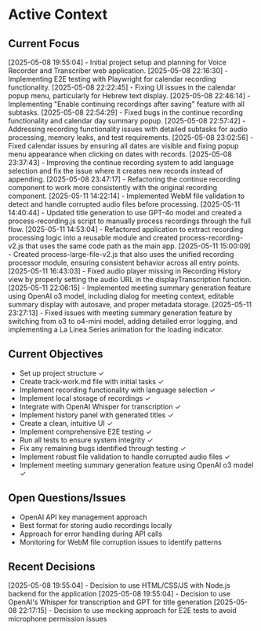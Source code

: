 # Active Context

## Current Focus
[2025-05-08 19:55:04] - Initial project setup and planning for Voice Recorder and Transcriber web application.
[2025-05-08 22:16:30] - Implementing E2E testing with Playwright for calendar recording functionality.
[2025-05-08 22:22:45] - Fixing UI issues in the calendar popup menu, particularly for Hebrew text display.
[2025-05-08 22:46:14] - Implementing "Enable continuing recordings after saving" feature with all subtasks.
[2025-05-08 22:54:29] - Fixed bugs in the continue recording functionality and calendar day summary popup.
[2025-05-08 22:57:42] - Addressing recording functionality issues with detailed subtasks for audio processing, memory leaks, and test requirements.
[2025-05-08 23:02:56] - Fixed calendar issues by ensuring all dates are visible and fixing popup menu appearance when clicking on dates with records.
[2025-05-08 23:37:43] - Improving the continue recording system to add language selection and fix the issue where it creates new records instead of appending.
[2025-05-08 23:47:17] - Refactoring the continue recording component to work more consistently with the original recording component.
[2025-05-11 14:22:14] - Implemented WebM file validation to detect and handle corrupted audio files before processing.
[2025-05-11 14:40:44] - Updated title generation to use GPT-4o model and created a process-recording.js script to manually process recordings through the full flow.
[2025-05-11 14:53:04] - Refactored application to extract recording processing logic into a reusable module and created process-recording-v2.js that uses the same code path as the main app.
[2025-05-11 15:00:09] - Created process-large-file-v2.js that also uses the unified recording processor module, ensuring consistent behavior across all entry points.
[2025-05-11 16:43:03] - Fixed audio player missing in Recording History view by properly setting the audio URL in the displayTranscription function.
[2025-05-11 22:06:15] - Implemented meeting summary generation feature using OpenAI o3 model, including dialog for meeting context, editable summary display with autosave, and proper metadata storage.
[2025-05-11 23:27:13] - Fixed issues with meeting summary generation feature by switching from o3 to o4-mini model, adding detailed error logging, and implementing a La Linea Series animation for the loading indicator.

## Current Objectives
- Set up project structure ✓
- Create track-work.md file with initial tasks ✓
- Implement recording functionality with language selection ✓
- Implement local storage of recordings ✓
- Integrate with OpenAI Whisper for transcription ✓
- Implement history panel with generated titles ✓
- Create a clean, intuitive UI ✓
- Implement comprehensive E2E testing ✓
- Run all tests to ensure system integrity ✓
- Fix any remaining bugs identified through testing ✓
- Implement robust file validation to handle corrupted audio files ✓
- Implement meeting summary generation feature using OpenAI o3 model ✓

## Open Questions/Issues
- OpenAI API key management approach
- Best format for storing audio recordings locally
- Approach for error handling during API calls
- Monitoring for WebM file corruption issues to identify patterns

## Recent Decisions
[2025-05-08 19:55:04] - Decision to use HTML/CSS/JS with Node.js backend for the application
[2025-05-08 19:55:04] - Decision to use OpenAI's Whisper for transcription and GPT for title generation
[2025-05-08 22:17:15] - Decision to use mocking approach for E2E tests to avoid microphone permission issues

